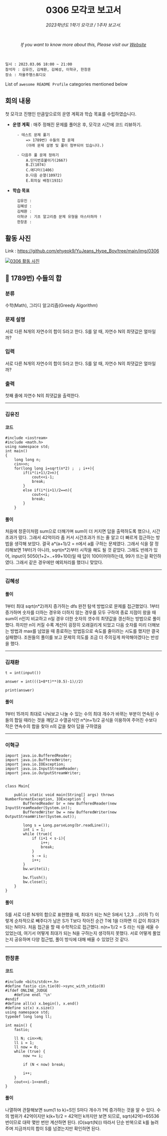 <h1 align="center">0306 모각코 보고서</h1>
<p align="center"><i>2023학년도 1학기 모각코 / 1주차 보고서.</i></p>
<br>
<p align="center"><i>If you want to know more about this, Please visit our <a href="https://github.com/ehyeok9/YuJeans_Hype_Boy">Website</a></i></p>
<br>

`일시 : 2023.03.06 18:00 ~ 21:00`  
`참석자 : 김유진, 김채환, 김혜성, 이혁규, 한창훈`  
`장소 : 자율주행스튜디오`

List of `awesome README Profile` categories mentioned below

## 회의 내용  
첫 모각코 진행인 만큼앞으로의 운영 계획과 학습 목표를 수립하였습니다.   

- **운영 계획** :  매주 정해진 문제를 풀어온 후, 모각코 시간에 코드 리뷰하기.  

        - 테스트 문제 풀기
            => 1789번) 수들의 합 문제
            (아래 문제 설명 및 풀이 첨부되어 있습니다.)

        - 다음주 풀 문제 정하기
            A.단지번호붙이기(2667)
            B.Z(1074)
            C.에디터(1406)
            D.다음 순열(10972)
            E.회의실 배정(1931)

- **학습 목표**  
        
        김유진 : 
        김혜성 :
        김채환 :
        이혁규 : 기초 알고리즘 문제 유형을 마스터하자 !
        한창훈 : 

## 활동 사진

Link : https://github.com/ehyeok9/YuJeans_Hype_Boy/tree/main/img/0306

<a href="https://github.com/ehyeok9/YuJeans_Hype_Boy/blob/main/img/0306/%EC%82%AC%EC%A7%84%202023.%203.%206.%20%EC%98%A4%ED%9B%84%206.55.jpg"><img src="https://github.com/ehyeok9/YuJeans_Hype_Boy/blob/main/img/0306/%EC%82%AC%EC%A7%84%202023.%203.%206.%20%EC%98%A4%ED%9B%84%206.55.jpg" alt="0306 활동 사진" /></a>


## :pencil: 1789번) 수들의 합

### 분류

수학(Math), 그리디 알고리즘(Greedy Algorithm)

### 문제 설명

<p>서로 다른 N개의 자연수의 합이 S라고 한다. S를 알 때, 자연수 N의 최댓값은 얼마일까?</p>

### 입력 

 <p>서로 다른 N개의 자연수의 합이 S라고 한다. S를 알 때, 자연수 N의 최댓값은 얼마일까?</p>

### 출력 

 <p>첫째 줄에 자연수 N의 최댓값을 출력한다.</p>


---
### 김유진

#### 코드
```
#include <iostream>
#include <math.h>
using namespace std;
int main()
{
    long long n;
    cin>>n;
    for(long long i=sqrt(n*2) ;  ; i++){
        if(i*(i+1)/2>n){
            cout<<i-1;
            break;
        }
        else if(i*(i+1)/2==n){
            cout<<i;
            break;
        }
    }    
```

#### 풀이
처음에 창훈이처럼 sum으로 더해가며 sum이 더 커지면 답을 출력하도록 했으나, 시간초과가 떴다. 그래서 42억이라 좀 커서 시간초과가 뜨는 줄 알고 더 빠르게 접근하는 방법을 생각해 보았다.
결국 a*(a+1)/2 = n에서 a를 구하는 문제였다. 그래서 식을 잘 정리해보면 1부터가 아니라, sqrt(n*2)부터 시작을 해도 될 것 같았다. 그래도 반례가 있어, input이 5050(1+2+..+99+100)일 때 답이 100이어야하는데, 99가 뜨는걸 확인하였다. 그래서 같은 경우에만 예외처리를 했더니 맞았다.  

---

### 김혜성
#### 풀이
1부터 최대 sqrt(n*2)까지 증가하는 dfs 완전 탐색 방법으로 문제를 접근했었다. 1부터 증가하며 숫자를 더하는 경우와 더하지 않는 경우를 모두 구하여 종료 지점이 왔을 때 sum이 n인지 비교하고 n일 경우 더한 숫자의 갯수의 최댓값을 갱신하는 방법으로 풀이했다. 하지만 n이 커질 수록 계산이 굉장히 오래걸리게 되었고 다음 숫자를 미리 더해보는 방법과 max를 넘었을 때 종료하는 방법등으로 속도를 줄이려는 시도를 했지만 결국 실패했다. 조원들의 풀이를 보고 문제의 의도를 조금 더 주의깊게 파악해야겠다는 반성을 했다.
  
---

### 김채환
```
t = int(input())

answer = int(((1+8*t)**(0.5)-1)//2)

print(answer)
```

#### 풀이
1부터 15까지 최대로 나눠보고 
나눌 수 있는 수의 최대 개수가 바뀌는 부분이  연속된 수들의 합일 때라는 것을 꺠닫고 
수열공식인 n*(n+1)/2 공식을 이용하여
주어진 수보다 작은 연속수의 합을 찾아 n의 값을 찾아 답을 구하였음 

---

### 이혁규
```
import java.io.BufferedReader;
import java.io.BufferedWriter;
import java.io.IOException;
import java.io.InputStreamReader;
import java.io.OutputStreamWriter;


class Main{
    
    public static void main(String[] args) throws NumberFormatException, IOException {
        BufferedReader br = new BufferedReader(new InputStreamReader(System.in));
        BufferedWriter bw = new BufferedWriter(new OutputStreamWriter(System.out));
        
        long s = Long.parseLong(br.readLine());
        int i = 1;
        while (true){
            if (i+1 < s-i){
                i++;
                break;
            }
            s -= i;
            i++;
        }
        bw.write(i);
        
        bw.flush();
        bw.close();
    }
}
```

#### 풀이
S를 서로 다른 N개의 합으로 표현했을 때, 최대가 되는 N은 S에서 1,2,3 ...(이하 T) 이렇게 순차적으로 빼주다가 남은 S가 T보다 작아진 순간 T에 1을 더하면 이 값이 최대가 되는 N이다.
처음 접근을 할 때 수학적으로 접근했다. n(n+1)/2 = S 라는 식을 세울 수 있었는데, 여기서 어떻게 최대가 되는 N을 구하는지 생각하지 못했다. 서로 어떻게 풀었는지 공유하며 다양 접근법, 풀이 방식에 대해 배울 수 있었던 것 같다.


---

### 한창훈
#### 코드
```
#include <bits/stdc++.h>
#define fastio cin.tie(0)->sync_with_stdio(0)
#ifdef ONLINE_JUDGE
    #define endl '\n'
#endif
#define all(x) x.begin(), x.end()
#define sz(x) x.size()
using namespace std;
typedef long long ll;

int main() {
    fastio;
    
    ll N; cin>>N;
    ll i = 1;
    ll now = 0;
    while (true) {
        now += i;
        
        if (N < now) break;

        i++;
    }
    cout<<i-1<<endl;
}
```

#### 풀이
나열하며 관찰해보면 sum(1 to k)=S인 S마다 개수가 1씩 증가하는 것을 알 수 있다.
수의 범위가 42억이지만 k(k+1)/2 = 42억인 k까지만 보면 되므로, sqrt(42억)=65536번이므로 대략 몇만 번만 계산하면 된다. (O(sqrt(N)))
따라서 단순 반복으로 k를 늘려주며 지금까지의 합이 S를 넘겼는지만 확인하면 된다.

